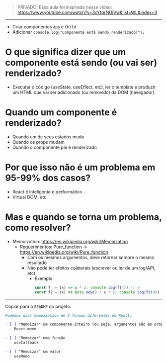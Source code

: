 > PRIVADO: Essa aula foi inspirada nesse vídeo:
> https://www.youtube.com/watch?v=3cYtqrNUiVw&list=WL&index=3

---

- Criar componentes `App` e `Child`
- Adicionar `console.log("Componente está sendo renderizado!");`

# O que significa dizer que um componente está sendo (ou vai ser) renderizado?

- Executar o código (useState, useEffect, etc), ler o template e produzir um HTML que vai ser adicionado (ou removido) da DOM (navegador).

# Quando um componente é renderizado?

- Quando um de seus estados muda
- Quando os props mudam
- Quando o componente pai é renderizado

# Por que isso não é um problema em 95-99% dos casos?

- React é inteligente e performático
- Virtual DOM, etc.

# Mas e quando se torna um problema, como resolver?

- Memoization: https://en.wikipedia.org/wiki/Memoization
  - Requerimentos: Pure_function → https://en.wikipedia.org/wiki/Pure_function
    - Com os mesmos argumentos, deve retornar sempre o mesmo resultado
    - Não pode ter efeitos colaterais (escrever ou ler de um log/API, etc)
      - Exemplo:
        ```javascript
        const f  = (x) => x * 2; console.log(f(4)) // ✔
        const f2 = (x) => Date.now() * x * 2; console.log(f2(4)) // ✕
        ```

---

Copiar para o `README` do projeto:

```markdown
Podemos usar memoization de 3 formas diferentes no React:

- [ ] "Memoizar" um componente inteiro (ou seja, argumentos são as props)
  - React.memo

- [ ] "Memoizar" uma função
  - useCallback

- [ ] "Memoizar" um valor
  - useMemo
```
